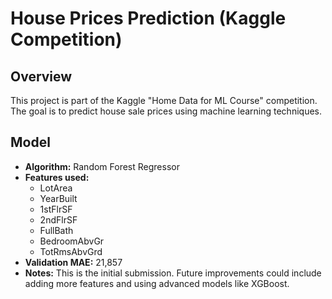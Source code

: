 # House Prices Prediction (Kaggle Competition)

## Overview
This project is part of the Kaggle "Home Data for ML Course" competition. The goal is to predict house sale prices using machine learning techniques.

## Model
- **Algorithm:** Random Forest Regressor
- **Features used:** 
  - LotArea
  - YearBuilt
  - 1stFlrSF
  - 2ndFlrSF
  - FullBath
  - BedroomAbvGr
  - TotRmsAbvGrd
- **Validation MAE:** 21,857
- **Notes:** This is the initial submission. Future improvements could include adding more features and using advanced models like XGBoost.
